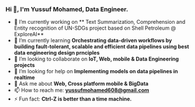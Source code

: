 ### Hi 👋, I'm Yussuf Mohamed, Data Engineer.

- 🔭 I’m currently working on ** Text Summarization, Comprehension and Entity recognition of UN-SDGs project based on Shell Petroleum @ ExploreAI**
- 🌱 I’m currently learning **Orchestrating data-driven workflows by building fault-tolerant, scalable and efficient data pipelines using best data engineering design prnciples**
- 👯 I’m looking to collaborate on **IoT, Web, mobile & Data Engineering projects**
- 🤔 I’m looking for help on **Implementing models on data pipelines in realtime**
- 💬 Ask me about **Web, Cross platform mobile & BigData** 
- 📫 How to reach me: **yussufmohamed608@gmail.com**
- ⚡ Fun fact: **Ctrl-Z is better than a time machine.**


